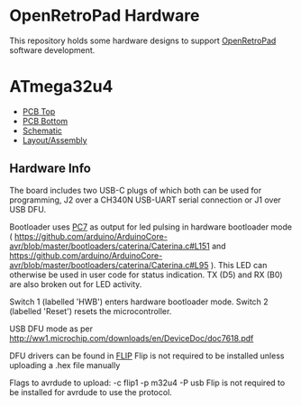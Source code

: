 OpenRetroPad Hardware
=====================

This repository holds some hardware designs to support [OpenRetroPad](https://github.com/OpenRetroPad/OpenRetroPad) software development.

# ATmega32u4

* [PCB Top](ATmega32u4/pics/OpenRetroPad-top-1.png)
* [PCB Bottom](ATmega32u4/pics/OpenRetroPad-bottom.png)
* [Schematic](ATmega32u4/OpenRetroPad.pdf)
* [Layout/Assembly](ATmega32u4/OpenRetroPad-Assembly.pdf)

## Hardware Info

The board includes two USB-C plugs of which both can be used for programming, J2 over a CH340N USB-UART serial connection or J1 over USB DFU.

Bootloader uses [PC7](https://github.com/arduino/ArduinoCore-avr/blob/master/bootloaders/caterina/Caterina.h#L69) as output for led pulsing in hardware bootloader mode ( https://github.com/arduino/ArduinoCore-avr/blob/master/bootloaders/caterina/Caterina.c#L151 and https://github.com/arduino/ArduinoCore-avr/blob/master/bootloaders/caterina/Caterina.c#L95 ). This LED can otherwise be used in user code for status indication. TX (D5) and RX (B0) are also broken out for LED activity.

Switch 1 (labelled 'HWB') enters hardware bootloader mode. Switch 2 (labelled 'Reset') resets the microcontroller.

USB DFU mode as per http://ww1.microchip.com/downloads/en/DeviceDoc/doc7618.pdf

DFU drivers can be found in [FLIP](https://www.microchip.com/developmenttools/ProductDetails/flip)
Flip is not required to be installed unless uploading a .hex file manually

Flags to avrdude to upload: -c flip1 -p m32u4 -P usb
Flip is not required to be installed for avrdude to use the protocol.